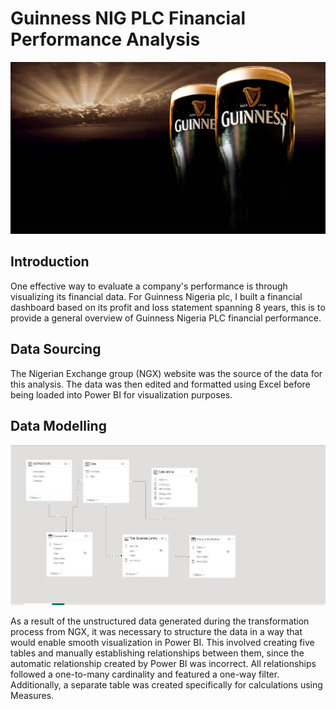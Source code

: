# Guinness NIG PLC Financial Performance Analysis

![](Guinness_Walpaper.jpg)

## Introduction
One effective way to evaluate a company's performance is through visualizing its financial data. For Guinness Nigeria plc, I built a financial dashboard based on its profit and loss statement spanning 8 years, this is to provide a general overview of Guinness Nigeria PLC financial performance.

## Data Sourcing
The Nigerian Exchange group (NGX) website was the source of the data for this analysis. The data was then edited and formatted using Excel before being loaded into Power BI for visualization purposes.

## Data Modelling

![](Data_Model.jpg)

As a result of the unstructured data generated during the transformation process from NGX, it was necessary to structure the data in a way that would enable smooth visualization in Power BI. This involved creating five tables and manually establishing relationships between them, since the automatic relationship created by Power BI was incorrect. All relationships followed a one-to-many cardinality and featured a one-way filter. Additionally, a separate table was created specifically for calculations using Measures.

